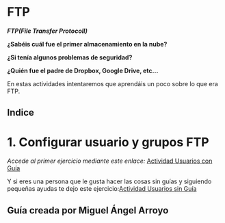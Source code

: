 # FTP

***FTP(File Transfer Protocoll)***

**¿Sabéis cuál fue el primer almacenamiento en la nube?**

**¿Si tenía algunos problemas de seguridad?**

**¿Quién fue el padre de Dropbox, Google Drive, etc...**

En estas actividades intentaremos que aprendáis un poco sobre lo que era FTP.

## Indice
# 1. Configurar usuario y grupos FTP
*Accede al primer ejercicio mediante este enlace:* [Actividad Usuarios con Guía](https://github.com/amcamiguel/FTP2/blob/master/ActividadUsuarios.md)

Y si eres una persona que le gusta hacer las cosas sin guías y siguiendo pequeñas ayudas te dejo este ejercicio:[Actividad Usuarios sin Guía](https://github.com/amcamiguel/FTP2/blob/master/ActividadUsuarioSinGu%C3%ADa.md)

## Guía creada por Miguel Ángel Arroyo



